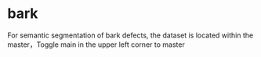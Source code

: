 # bark
For semantic segmentation of bark defects, the dataset is located within the master，Toggle main in the upper left corner to master
